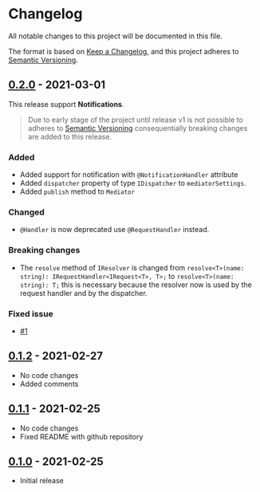 # Changelog

All notable changes to this project will be documented in this file.

The format is based on [Keep a Changelog](https://keepachangelog.com/en/1.0.0/),
and this project adheres to [Semantic Versioning](https://semver.org/spec/v2.0.0.html).

## [0.2.0] - 2021-03-01

This release support **Notifications**.

> Due to early stage of the project until release v1 is not possible to adheres to [Semantic Versioning](https://semver.org/spec/v2.0.0.html) consequentially breaking changes are added to this release.

### Added
  
- Added support for notification with `@NotificationHandler` attribute
- Added `dispatcher` property of type `IDispatcher` to `mediatorSettings`.
- Added `publish` method to `Mediator`
  
### Changed

- `@Handler` is now deprecated use `@RequestHandler` instead.

### Breaking changes

- The `resolve` method of `IResolver` is changed from `resolve<T>(name: string): IRequestHandler<IRequest<T>, T>;` to `resolve<T>(name: string): T;` this is necessary because the resolver now is used by the request handler and by the dispatcher.

### Fixed issue

- [#1](https://github.com/m4ss1m0g/mediatr-ts/issues/1)

## [0.1.2] - 2021-02-27

- No code changes
- Added comments

## [0.1.1] - 2021-02-25

- No code changes
- Fixed README with github repository

## [0.1.0] - 2021-02-25

- Initial release

[0.2.0]: https://github.com/m4ss1m0g/mediatr-ts/compare/tag/v0.1.2...v0.2.0
[0.1.2]: https://github.com/m4ss1m0g/mediatr-ts/compare/tag/v0.1.2...v0.1.1
[0.1.1]: https://github.com/m4ss1m0g/mediatr-ts/compare/tag/v0.1.1...v0.1.0
[0.1.0]: https://github.com/m4ss1m0g/mediatr-ts/releases/tag/v0.1.0
